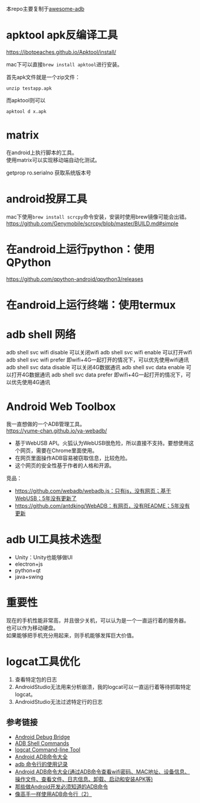 本repo主要复制于[awesome-adb](https://github.com/mzlogin/awesome-adb)


# apktool apk反编译工具
https://ibotpeaches.github.io/Apktool/install/

mac下可以直接`brew install apktool`进行安装。

首先apk文件就是一个zip文件：
```
unzip testapp.apk
```
而apktool则可以
```
apktool d x.apk
```

# matrix
在android上执行脚本的工具。  
使用matrix可以实现移动端自动化测试。  

getprop ro.serialno 获取系统版本号

# android投屏工具
mac下使用`brew install scrcpy`命令安装，安装时使用brew镜像可能会出错。  
https://github.com/Genymobile/scrcpy/blob/master/BUILD.md#simple


# 在android上运行python：使用QPython
https://github.com/qpython-android/qpython3/releases

# 在android上运行终端：使用termux

# adb shell 网络
adb shell svc wifi disable 可以关闭wifi
adb shell svc wifi enable 可以打开wifi
adb shell svc wifi prefer 即wifi+4G一起打开的情况下，可以优先使用wifi通讯
adb shell svc data disable 可以关闭4G数据通讯
adb shell svc data enable 可以打开4G数据通讯
adb shell svc data prefer 即wifi+4G一起打开的情况下，可以优先使用4G通讯

# Android Web Toolbox
我一直想做的一个ADB管理工具。  
https://yume-chan.github.io/ya-webadb/

* 基于WebUSB API。火狐认为WebUSB很危险，所以直接不支持。要想使用这个网页，需要在Chrome里面使用。
* 在网页里面操作ADB容易被窃取信息，比较危险。  
* 这个网页的安全性基于作者的人格和开源。

竞品：
* https://github.com/webadb/webadb.js：只有js，没有网页；基于WebUSB；5年没有更新了
* https://github.com/antdking/WebADB：有网页，没有README；5年没有更新

# adb UI工具技术选型
* Unity：Unity也能够做UI
* electron+js
* python+qt
* java+swing

# 重要性
现在的手机性能非常高，并且很少关机，可以认为是一个一直运行着的服务器。  
也可以作为移动硬盘。  
如果能够把手机充分用起来，则手机能够发挥巨大价值。  

# logcat工具优化
1. 查看特定包的日志
2. AndroidStudio无法用来分析崩溃，我的logcat可以一直运行着等待抓取特定logcat。
3. AndroidStudio无法过滤特定行的日志
## 参考链接
* [Android Debug Bridge](https://developer.android.com/studio/command-line/adb.html)
* [ADB Shell Commands](https://developer.android.com/studio/command-line/shell.html)
* [logcat Command-line Tool](https://developer.android.com/studio/command-line/logcat.html)
* [Android ADB命令大全](http://zmywly8866.github.io/2015/01/24/all-adb-command.html)
* [adb 命令行的使用记录](https://github.com/ZQiang94/StudyRecords/blob/master/other/src/main/java/com/other/adb%20%E5%91%BD%E4%BB%A4%E8%A1%8C%E7%9A%84%E4%BD%BF%E7%94%A8%E8%AE%B0%E5%BD%95.md)
* [Android ADB命令大全(通过ADB命令查看wifi密码、MAC地址、设备信息、操作文件、查看文件、日志信息、卸载、启动和安装APK等)](http://www.jianshu.com/p/860bc2bf1a6a)
* [那些做Android开发必须知道的ADB命令](http://yifeiyuan.me/2016/06/30/ADB%E5%91%BD%E4%BB%A4%E6%95%B4%E7%90%86/)
* [像高手一样使用ADB命令行（2）](http://cabins.github.io/2016/03/25/UseAdbLikeAPro-2/)